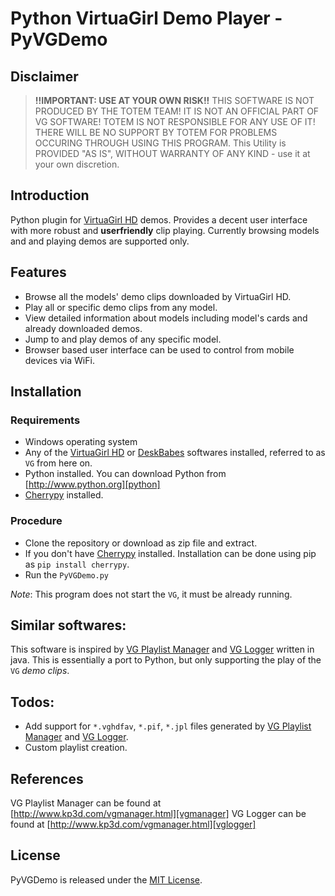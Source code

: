 # Python VirtuaGirl Demo Player - PyVGDemo

## Disclaimer

> __!!IMPORTANT: USE AT YOUR OWN RISK!!__
> THIS SOFTWARE IS NOT PRODUCED BY THE TOTEM TEAM! IT IS NOT AN OFFICIAL PART OF VG SOFTWARE! TOTEM IS NOT RESPONSIBLE FOR ANY USE OF IT! THERE WILL BE NO SUPPORT BY TOTEM FOR PROBLEMS OCCURING THROUGH USING THIS PROGRAM.
> This Utility is PROVIDED "AS IS", WITHOUT WARRANTY OF ANY KIND - use it at your own discretion.

## Introduction

Python plugin for [VirtuaGirl HD][virtuagirl] demos. Provides a decent user interface with more robust and __userfriendly__ clip playing. Currently browsing models and and playing demos are supported only.

## Features

* Browse all the models' demo clips downloaded by VirtuaGirl HD.
* Play all or specific demo clips from any model.
* View detailed information about models including model's cards and already downloaded demos.
* Jump to and play demos of any specific model.
* Browser based user interface can be used to control from mobile devices via WiFi.


## Installation

### Requirements

* Windows operating system
* Any of the [VirtuaGirl HD][virtuagirl] or [DeskBabes][deskbabes] softwares installed, referred to as `VG` from here on.
* Python installed. You can download Python from [http://www.python.org][python]
* [Cherrypy][cherrypy] installed.

### Procedure

* Clone the repository or download as zip file and extract.
* If you don't have [Cherrypy][cherrypy] installed.
	Installation can be done using pip as `pip install cherrypy`.
* Run the `PyVGDemo.py`

_Note_: This program does not start the `VG`, it must be already running.


## Similar softwares:

This software is inspired by [VG Playlist Manager][vgmanager] and [VG Logger][vglogger] written in java.
This is essentially a port to Python, but only supporting the play of the `VG` _demo clips_.

## Todos:

* Add support for `*.vghdfav`, `*.pif`, `*.jpl` files generated by [VG Playlist Manager][vgmanager] and [VG Logger][vglogger].
* Custom playlist creation.


## References

VG Playlist Manager can be found at [http://www.kp3d.com/vgmanager.html][vgmanager]
VG Logger can be found at [http://www.kp3d.com/vgmanager.html][vglogger]

## License

PyVGDemo is released under the [MIT License][opensource].

[virtuagirl]: http://www.virtuagirl.com
[deskbabes]: http://www.deskbabes.com
[opensource]: http://www.opensource.org/licenses/MIT
[vgmanager]: http://www.kp3d.com/vgmanager.html
[vglogger]: http://www.kp3d.com/vgmanager.html
[python]: http://www.python.org/
[cherrypy]: http://www.cherrypy.org


